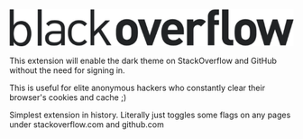 ![BlackOverflow](./art/bologo-black.png)

This extension will enable the dark theme on StackOverflow and GitHub without the need for signing in.

This is useful for elite anonymous hackers who constantly clear their browser's cookies and cache ;)

Simplest extension in history. Literally just toggles some flags on any pages under stackoverflow.com and github.com
